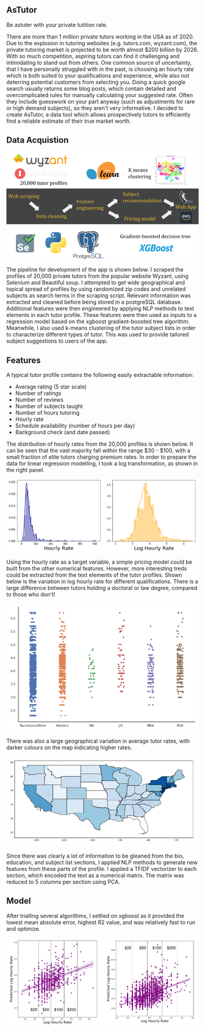 ## AsTutor

Be astuter with your private tutition rate.

There are more than 1 million private tutors working in the USA as of 2020. Due to the explosion in tutoring websites (e.g. tutors.com, wyzant.com), the private tutoring market is projected to be worth almost $200 billion by 2026. 
With so much competition, aspiring tutors can find it challenging and intimidating to stand out from others.
One common source of uncertainty, that I have personally struggled with in the past, is choosing an hourly rate which is both suited to your qualifications and experience, while also not deterring potential customers from selecting you.
Doing a quick google search usually returns some blog posts, which contain detailed and overcomplicated rules for manually calculating your suggested rate. Often they include guesswork on your part anyway (such as adjustments for rare or high demand subjects), so they aren't very informative. 
I decided to create AsTutor, a data tool which allows prospectively tutors to efficiently find a reliable estimate of their true market worth.

## Data Acquistion

![](images/Callum_ODonnell_Week4.png)

The pipeline for development of the app is shown below.
I scraped the profiles of 20,000 private tutors from the popular website Wyzant, using Selenium and Beautiful soup. I attempted to get wide geographical and topical spread of profiles by using randomized zip codes and unrelated subjects as search terms in the scraping script.
Relevant information was extracted and cleaned before being stored in a postgreSQL database.
Additional features were then engineered by applying NLP methods to text elements in each tutor profile.
These features were then used as inputs to a regression model based on the xgboost gradient-boosted tree algorithm. 
Meanwhile, I also used k-means clustering of the tutor subject lists in order to characterize different types of tutor. This was used to provide tailored subject suggestions to users of the app.

## Features

A typical tutor profile contains the following easily extractable information:
* Average rating (5 star scale)
* Number of ratings
* Number of reviews
* Number of subjects taught
* Number of hours tutoring
* Hourly rate
* Schedule availability (number of hours per day)
* Background check (and date passed)

The distribution of hourly rates from the 20,000 profiles is shown below. It can be seen that the vast majority fall within the range $30 - $100, with a small fraction of elite tutors charging premium rates. In order to prepare the data for linear regression modelling, I took a log transformation, as shown in the right panel.

![](images/rate_dist.png)

Using the hourly rate as a target variable, a simple pricing model could be built from the other numerical features. However, more interesting treds could be extracted from the text elements of the tutor profiles. Shown below is the variation in log hourly rate for different qualifications. There is a large difference between tutors holding a doctoral or law degree, compared to those who don't!

![](images/subj_rates.png)

There was also a large geographical variation in average tutor rates, with darker colours on the map indicating higher rates.

![](images/map.png)

Since there was clearly a lot of information to be gleaned from the bio, education, and subject list sections, I applied NLP methods to generate new features from these parts of the profile. I applied a TFIDF vectorizer to each section, which encoded the text as a numerical matrix. The matrix was reduced to 5 columns per section using PCA.

## Model

After trialling several algorithms, I settled on xgboost as it provided the lowest mean absolute error, highest R2 value, and was relatively fast to run and optimize.

![](images/model_comparison.png)


